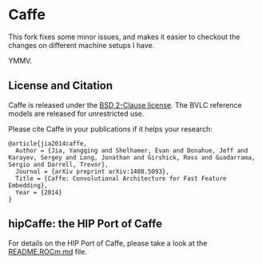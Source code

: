 # Caffe

This fork fixes some minor issues, and makes it easier to checkout the changes on different machine setups I have.

YMMV.

## License and Citation

Caffe is released under the [BSD 2-Clause license](https://github.com/BVLC/caffe/blob/master/LICENSE).
The BVLC reference models are released for unrestricted use.

Please cite Caffe in your publications if it helps your research:

    @article{jia2014caffe,
      Author = {Jia, Yangqing and Shelhamer, Evan and Donahue, Jeff and Karayev, Sergey and Long, Jonathan and Girshick, Ross and Guadarrama, Sergio and Darrell, Trevor},
      Journal = {arXiv preprint arXiv:1408.5093},
      Title = {Caffe: Convolutional Architecture for Fast Feature Embedding},
      Year = {2014}
    }

## hipCaffe: the HIP Port of Caffe

For details on the HIP Port of Caffe, please take a look at the [README.ROCm.md](https://github.com/ROCmSoftwarePlatform/hipCaffe/blob/hip/README.ROCm.md) file.  
